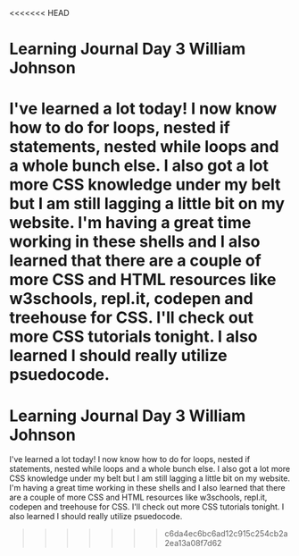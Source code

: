 <<<<<<< HEAD
# Learning Journal Day 3 William Johnson
I've learned a lot today! I now know how to do for loops, nested if statements, nested while loops and a whole bunch else. I also got a lot more CSS knowledge under my belt but I am still lagging a little bit on my website. I'm having a great time working in these shells and I also learned that there are a couple of more CSS and HTML resources like w3schools, repl.it, codepen and treehouse for CSS. I'll check out more CSS tutorials tonight. I also learned I should really utilize psuedocode.
=======
# Learning Journal Day 3 William Johnson
I've learned a lot today! I now know how to do for loops, nested if statements, nested while loops and a whole bunch else. I also got a lot more CSS knowledge under my belt but I am still lagging a little bit on my website. I'm having a great time working in these shells and I also learned that there are a couple of more CSS and HTML resources like w3schools, repl.it, codepen and treehouse for CSS. I'll check out more CSS tutorials tonight. I also learned I should really utilize psuedocode.
>>>>>>> c6da4ec6bc6ad12c915c254cb2a2ea13a08f7d62
